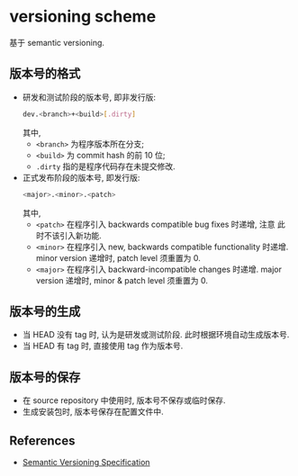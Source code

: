 # versioning scheme

基于 semantic versioning.

## 版本号的格式

-   研发和测试阶段的版本号, 即非发行版:
    ```sh
    dev.<branch>+<build>[.dirty]
    ```
    其中,
    *   `<branch>` 为程序版本所在分支;
    *   `<build>` 为 commit hash 的前 10 位;
    *   `.dirty` 指的是程序代码存在未提交修改.
-   正式发布阶段的版本号, 即发行版:
    ```sh
    <major>.<minor>.<patch>
    ```
    其中,
    *   `<patch>` 在程序引入 backwards compatible bug fixes 时递增, 注意
        此时不该引入新功能.
    *   `<minor>` 在程序引入 new, backwards compatible functionality 时递增.
        minor version 递增时, patch level 须重置为 0.
    *   `<major>` 在程序引入 backward-incompatible changes 时递增.
        major version 递增时, minor & patch level 须重置为 0.

## 版本号的生成

-   当 HEAD 没有 tag 时, 认为是研发或测试阶段. 此时根据环境自动生成版本号.
-   当 HEAD 有 tag 时, 直接使用 tag 作为版本号.

## 版本号的保存

-   在 source repository 中使用时, 版本号不保存或临时保存.
-   生成安装包时, 版本号保存在配置文件中.

## References

-   [Semantic Versioning Specification](https://semver.org/)
